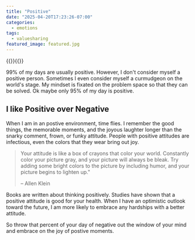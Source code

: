 ```yaml
---
title: "Positive"
date: "2025-04-20T17:23:26-07:00"
categories: 
  - emotions
tags:
  - valuesharing
featured_image: featured.jpg
---
```


{{<featuredimage>}}{{</featuredimage>}}

99% of my days are usually positive.  However, I don't consider myself a positive person.  Sometimes I even consider myself a curmudgeon on the world's stage.  My mindset is fixated on the problem space so that they can be solved.  Ok maybe only 95% of my day is positive.  

## I like Positive over Negative
When I am in an postive environment, time flies.  I remember the good things, the memorable moments, and the joyous laughter longer than the snarky comment, frown, or funky attitude.  People with positive attitudes are infectious, even the colors that they wear bring out joy.  

> Your attitude is like a box of crayons that color your world. Constantly color your picture gray, and your picture will always be bleak. Try adding some bright colors to the picture by including humor, and your picture begins to lighten up." 
>
> – Allen Klein

Books are written about thinking positively.  Studies have shown that a positive attitude is good for your health.  When I have an optimistic outlook toward the future, I am more likely to embrace any hardships with a better attitude.

So throw that percent of your day of negative out the window of your mind and embrace on the joy of postive moments.

